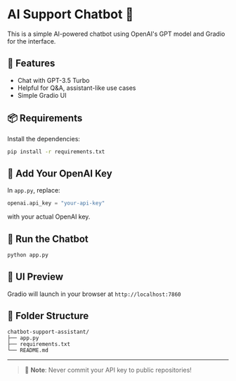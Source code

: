# AI Support Chatbot 🤖

This is a simple AI-powered chatbot using OpenAI's GPT model and Gradio for the interface.

## 🚀 Features

- Chat with GPT-3.5 Turbo
- Helpful for Q&A, assistant-like use cases
- Simple Gradio UI

## 📦 Requirements

Install the dependencies:

```bash
pip install -r requirements.txt
```

## 🔑 Add Your OpenAI Key

In `app.py`, replace:

```python
openai.api_key = "your-api-key"
```

with your actual OpenAI key.

## 🧠 Run the Chatbot

```bash
python app.py
```

## 📸 UI Preview

Gradio will launch in your browser at `http://localhost:7860`

## 📁 Folder Structure

```
chatbot-support-assistant/
├── app.py
├── requirements.txt
└── README.md
```

---

> 🔐 **Note**: Never commit your API key to public repositories!
